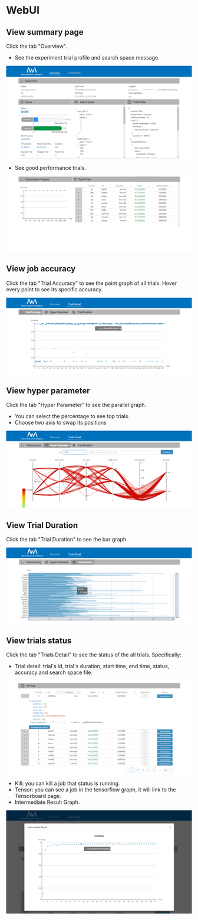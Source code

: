 # WebUI

## View summary page

Click the tab "Overview".

* See the experiment trial profile and search space message.

![](./img/over1.png)
* See good performance trials.

![](./img/over2.png)

## View job accuracy

Click the tab "Trial Accuracy" to see the point graph of all trials. Hover every point to see its specific accuracy.

![](./img/accuracy.png)

## View hyper parameter

Click the tab "Hyper Parameter" to see the parallel graph.

* You can select the percentage to see top trials.
* Choose two axis to swap its positions

![](./img/hyperPara.png)

## View Trial Duration

Click the tab "Trial Duration" to see the bar graph.

![](./img/trial_duration.png)

## View trials status 

Click the tab "Trials Detail" to see the status of the all trials. Specifically:

* Trial detail: trial's id, trial's duration, start time, end time, status, accuracy and search space file.

![](./img/table_openrow.png)

* Kill: you can kill a job that status is running.
* Tensor: you can see a job in the tensorflow graph, it will link to the Tensorboard page.
* Intermediate Result Graph.

![](./img/intermediate.png)